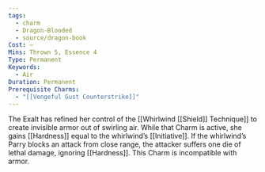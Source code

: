 ```yaml
---
tags:
  - charm
  - Dragon-Blooded
  - source/dragon-book
Cost: —
Mins: Thrown 5, Essence 4
Type: Permanent
Keywords:
  - Air
Duration: Permanent
Prerequisite Charms:
  - "[[Vengeful Gust Counterstrike]]"
---
```

The Exalt has refined her control of the [[Whirlwind [[Shield]] Technique]] to create invisible armor out of swirling air. While that Charm is active, she gains [[Hardness]] equal to the whirlwind’s [[Initiative]]. If the whirlwind’s Parry blocks an attack from close range, the attacker suffers one die of lethal damage, ignoring [[Hardness]]. This Charm is incompatible with armor.